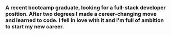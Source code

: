 ### A recent bootcamp graduate, looking for a full-stack developer position. After two degrees I made a cereer-changing move and learned to code. I fell in love with it and I'm full of ambition to start my new career.
